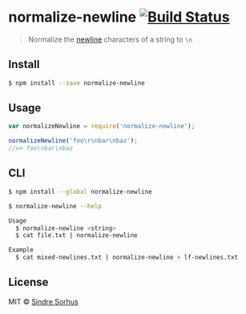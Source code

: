 # normalize-newline [![Build Status](https://travis-ci.org/sindresorhus/normalize-newline.svg?branch=master)](https://travis-ci.org/sindresorhus/normalize-newline)

> Normalize the [newline](http://en.wikipedia.org/wiki/Newline) characters of a string to `\n`


## Install

```sh
$ npm install --save normalize-newline
```


## Usage

```js
var normalizeNewline = require('normalize-newline');

normalizeNewline('foo\r\nbar\nbaz');
//=> foo\nbar\nbaz
```


## CLI

```sh
$ npm install --global normalize-newline
```

```sh
$ normalize-newline --help

Usage
  $ normalize-newline <string>
  $ cat file.txt | normalize-newline

Example
  $ cat mixed-newlines.txt | normalize-newline > lf-newlines.txt
```


## License

MIT © [Sindre Sorhus](http://sindresorhus.com)
